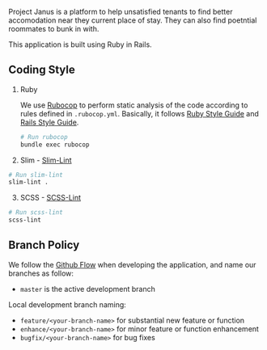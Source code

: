Project Janus is a platform to help unsatisfied tenants to find better accomodation near they current place of stay. They can also find poetntial roommates to bunk in with.

This application is built using Ruby in Rails.

## Coding Style

1. Ruby

	We use [Rubocop](https://github.com/bbatsov/rubocop) to perform static analysis of the code according to rules defined in `.rubocop.yml`. Basically, it follows [Ruby Style Guide](https://github.com/bbatsov/ruby-style-guide) and [Rails Style Guide](https://github.com/bbatsov/rails-style-guide).

	```bash
	# Run rubocop
	bundle exec rubocop
	```

2. Slim - [Slim-Lint](https://github.com/sds/slim-lint)

  ```bash
  # Run slim-lint
  slim-lint .
  ```

3. SCSS - [SCSS-Lint](https://github.com/brigade/scss-lint)

  ```bash
  # Run scss-lint
  scss-lint
  ```

## Branch Policy

We follow the [Github Flow](https://guides.github.com/introduction/flow/) when developing the application, and name our branches as follow:

- `master` is the active development branch

Local development branch naming:

- `feature/<your-branch-name>` for substantial new feature or function
- `enhance/<your-branch-name>` for minor feature or function enhancement
- `bugfix/<your-branch-name>` for bug fixes
